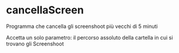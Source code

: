 # cancellaScreen

Programma che cancella gli screenshoot più vecchi di 5 minuti

Accetta un solo parametro: il percorso assoluto della cartella in cui si trovano gli Screenshoot
